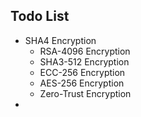 ## Todo List
* SHA4 Encryption
  * RSA-4096 Encryption
  * SHA3-512 Encryption
  * ECC-256 Encryption
  * AES-256 Encryption
  * Zero-Trust Encryption
* 
